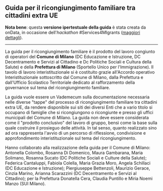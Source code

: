 ## Guida per il ricongiungimento familiare tra cittadini extra UE

**Nota bene**: questa **versione ipertestuale della guida** è stata creata da onData, in occasione dell'*hackathon* #Services4MIgrants ([maggiori dettagli](Leggimi.md)).

---

La guida per il ricongiungimento familiare è il prodotto del lavoro
congiunto di operatori del **Comune di Milano** (DC Educazione e Istruzione,
DC Decentramento e Servizi al Cittadino e Dc Politiche Sociali e Cultura
della Salute) e della **Prefettura di Milano** (Sportello Unico per
l'Immigrazione). Il tavolo di lavoro interistituzionale si è costituito
grazie all'Accordo operativo Interistituzionale sottoscritto dal Comune
di Milano, dalla Prefettura e dall'Ufficio Scolastico Territoriale
dedicato al rafforzamento della governance sul tema del ricongiungimento
familiare.

La guida vuole essere un Vademecum sulla documentazione necessaria nelle
diverse "tappe" del processo di ricongiungimento familiare tra cittadini
extra UE, da rendere disponibile sui siti dei diversi Enti che a vario
titolo si occupano di famiglie che si ricongiungono o ricongiunte e
presso gli uffici municipali del Comune di Milano. La guida non deve
essere considerata come il "prodotto conclusivo" del lavoro di gruppo,
bensì come la base sulla quale costruire il prosieguo delle attività. In
tal senso, quanto realizzato sino ad ora rappresenta l'avvio di un
percorso di riflessione, condivisione e approfondimento
interistituzionale sul tema del ricongiungimento.

Hanno collaborato alla realizzazione della guida per il Comune di
Milano: Antonella Colombo, Rosanna Di Domenico, Maura Gambarana, Maria
Solimano, Rosanna Sucato (DC Politiche Sociali e Culture della Salute);
Federica Cantaluppi, Fabiola Colella, Maria Grazia Moro, Angela
Schillaci (DC Educazione e Istruzione); Piergiuseppe Bettenzoli,
Maurizio Gerace, Cinzia Marino, Arianna Scarazzini (DC Decentramento e
Servizi al Cittadino); per la Prefettura Donatella Cera, Claudia
Puntillo e Miria Noemi Manzo (SUI Milano).